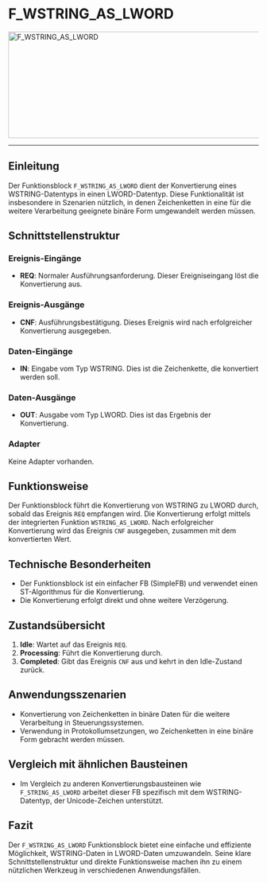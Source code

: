 # F_WSTRING_AS_LWORD

<img width="1491" height="214" alt="F_WSTRING_AS_LWORD" src="https://github.com/user-attachments/assets/70e780c5-b20e-4cf1-86f9-bc905ada9d1e" />

* * * * * * * * * *
## Einleitung
Der Funktionsblock `F_WSTRING_AS_LWORD` dient der Konvertierung eines WSTRING-Datentyps in einen LWORD-Datentyp. Diese Funktionalität ist insbesondere in Szenarien nützlich, in denen Zeichenketten in eine für die weitere Verarbeitung geeignete binäre Form umgewandelt werden müssen.

## Schnittstellenstruktur
### **Ereignis-Eingänge**
- **REQ**: Normaler Ausführungsanforderung. Dieser Ereigniseingang löst die Konvertierung aus.

### **Ereignis-Ausgänge**
- **CNF**: Ausführungsbestätigung. Dieses Ereignis wird nach erfolgreicher Konvertierung ausgegeben.

### **Daten-Eingänge**
- **IN**: Eingabe vom Typ WSTRING. Dies ist die Zeichenkette, die konvertiert werden soll.

### **Daten-Ausgänge**
- **OUT**: Ausgabe vom Typ LWORD. Dies ist das Ergebnis der Konvertierung.

### **Adapter**
Keine Adapter vorhanden.

## Funktionsweise
Der Funktionsblock führt die Konvertierung von WSTRING zu LWORD durch, sobald das Ereignis `REQ` empfangen wird. Die Konvertierung erfolgt mittels der integrierten Funktion `WSTRING_AS_LWORD`. Nach erfolgreicher Konvertierung wird das Ereignis `CNF` ausgegeben, zusammen mit dem konvertierten Wert.

## Technische Besonderheiten
- Der Funktionsblock ist ein einfacher FB (SimpleFB) und verwendet einen ST-Algorithmus für die Konvertierung.
- Die Konvertierung erfolgt direkt und ohne weitere Verzögerung.

## Zustandsübersicht
1. **Idle**: Wartet auf das Ereignis `REQ`.
2. **Processing**: Führt die Konvertierung durch.
3. **Completed**: Gibt das Ereignis `CNF` aus und kehrt in den Idle-Zustand zurück.

## Anwendungsszenarien
- Konvertierung von Zeichenketten in binäre Daten für die weitere Verarbeitung in Steuerungssystemen.
- Verwendung in Protokollumsetzungen, wo Zeichenketten in eine binäre Form gebracht werden müssen.

## Vergleich mit ähnlichen Bausteinen
- Im Vergleich zu anderen Konvertierungsbausteinen wie `F_STRING_AS_LWORD` arbeitet dieser FB spezifisch mit dem WSTRING-Datentyp, der Unicode-Zeichen unterstützt.

## Fazit
Der `F_WSTRING_AS_LWORD` Funktionsblock bietet eine einfache und effiziente Möglichkeit, WSTRING-Daten in LWORD-Daten umzuwandeln. Seine klare Schnittstellenstruktur und direkte Funktionsweise machen ihn zu einem nützlichen Werkzeug in verschiedenen Anwendungsfällen.
